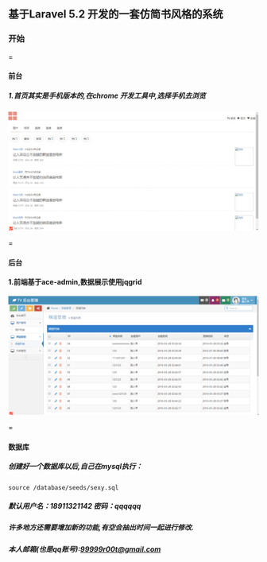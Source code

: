 ## 基于Laravel 5.2 开发的一套仿简书风格的系统
### 开始
=
#### 前台
##### 1.首页其实是手机版本的,在chrome 开发工具中,选择手机去浏览

![](public/demo/index.png) 

=
#### 后台
#### 1.前端基于ace-admin,数据展示使用jqgrid


![](public/demo/backend.png) 

=
#### 数据库

##### 创建好一个数据库以后,自己在mysql执行：
```source /database/seeds/sexy.sql```

##### 默认用户名：18911321142 密码：qqqqqq

##### 许多地方还需要增加新的功能,有空会抽出时间一起进行修改.

##### 本人邮箱(也是qq账号):99999r00t@gmail.com
